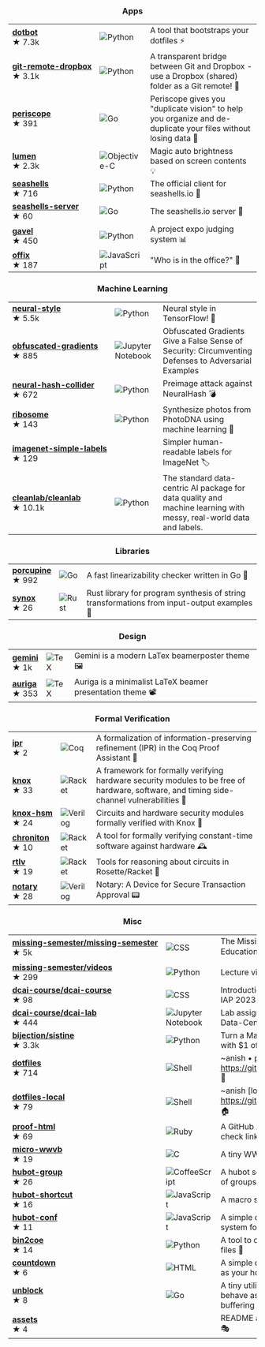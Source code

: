 <h3 align="center">Apps</h3>

| | | |
|---|---|---|
| [**dotbot**](https://github.com/anishathalye/dotbot) <br /> ★⁠ ⁠7.3k | ![Python](https://img.shields.io/badge/python-%233670A0?style=for-the-badge&logo=python&logoColor=ffdd54) | A tool that bootstraps your dotfiles ⚡️ |
| [**git⁠-⁠remote⁠-⁠dropbox**](https://github.com/anishathalye/git-remote-dropbox) <br /> ★⁠ ⁠3.1k | ![Python](https://img.shields.io/badge/python-%233670A0?style=for-the-badge&logo=python&logoColor=ffdd54) | A transparent bridge between Git and Dropbox - use a Dropbox (shared) folder as a Git remote! 🎁 |
| [**periscope**](https://github.com/anishathalye/periscope) <br /> ★⁠ ⁠391 | ![Go](https://img.shields.io/badge/go-%2300ADD8.svg?style=for-the-badge&logo=go&logoColor=white) | Periscope gives you "duplicate vision" to help you organize and de-duplicate your files without losing data 🔭 |
| [**lumen**](https://github.com/anishathalye/lumen) <br /> ★⁠ ⁠2.3k | ![Objective-C](https://img.shields.io/badge/objective--c-%23387bcc.svg?style=for-the-badge&logo=apple&logoColor=white) | Magic auto brightness based on screen contents 💡 |
| [**seashells**](https://github.com/anishathalye/seashells) <br /> ★⁠ ⁠716 | ![Python](https://img.shields.io/badge/python-%233670A0?style=for-the-badge&logo=python&logoColor=ffdd54) | The official client for seashells.io 🐚 |
| [**seashells⁠-⁠server**](https://github.com/anishathalye/seashells-server) <br /> ★⁠ ⁠60 | ![Go](https://img.shields.io/badge/go-%2300ADD8.svg?style=for-the-badge&logo=go&logoColor=white) | The seashells.io server 🐚 |
| [**gavel**](https://github.com/anishathalye/gavel) <br /> ★⁠ ⁠450 | ![Python](https://img.shields.io/badge/python-%233670A0?style=for-the-badge&logo=python&logoColor=ffdd54) | A project expo judging system 📊 |
| [**offix**](https://github.com/anishathalye/offix) <br /> ★⁠ ⁠187 | ![JavaScript](https://img.shields.io/badge/javascript-%23323330.svg?style=for-the-badge&logo=javascript&logoColor=%23F7DF1E) | "Who is in the office?" 👀 |

<h3 align="center">Machine Learning</h3>

| | | |
|---|---|---|
| [**neural⁠-⁠style**](https://github.com/anishathalye/neural-style) <br /> ★⁠ ⁠5.5k | ![Python](https://img.shields.io/badge/python-%233670A0?style=for-the-badge&logo=python&logoColor=ffdd54) | Neural style in TensorFlow! 🎨 |
| [**obfuscated⁠-⁠gradients**](https://github.com/anishathalye/obfuscated-gradients) <br /> ★⁠ ⁠885 | ![Jupyter Notebook](https://img.shields.io/badge/jupyter-%23FA0F00.svg?style=for-the-badge&logo=jupyter&logoColor=white) | Obfuscated Gradients Give a False Sense of Security: Circumventing Defenses to Adversarial Examples |
| [**neural⁠-⁠hash⁠-⁠collider**](https://github.com/anishathalye/neural-hash-collider) <br /> ★⁠ ⁠672 | ![Python](https://img.shields.io/badge/python-%233670A0?style=for-the-badge&logo=python&logoColor=ffdd54) | Preimage attack against NeuralHash 💣 |
| [**ribosome**](https://github.com/anishathalye/ribosome) <br /> ★⁠ ⁠143 | ![Python](https://img.shields.io/badge/python-%233670A0?style=for-the-badge&logo=python&logoColor=ffdd54) | Synthesize photos from PhotoDNA using machine learning 🌱 |
| [**imagenet⁠-⁠simple⁠-⁠labels**](https://github.com/anishathalye/imagenet-simple-labels) <br /> ★⁠ ⁠129 |  | Simpler human-readable labels for ImageNet 🏷 |
| [**cleanlab⁠/⁠cleanlab**](https://github.com/cleanlab/cleanlab) <br /> ★⁠ ⁠10.1k | ![Python](https://img.shields.io/badge/python-%233670A0?style=for-the-badge&logo=python&logoColor=ffdd54) | The standard data-centric AI package for data quality and machine learning with messy, real-world data and labels. |

<h3 align="center">Libraries</h3>

| | | |
|---|---|---|
| [**porcupine**](https://github.com/anishathalye/porcupine) <br /> ★⁠ ⁠992 | ![Go](https://img.shields.io/badge/go-%2300ADD8.svg?style=for-the-badge&logo=go&logoColor=white) | A fast linearizability checker written in Go 🔎 |
| [**synox**](https://github.com/anishathalye/synox) <br /> ★⁠ ⁠26 | ![Rust](https://img.shields.io/badge/rust-%23000000.svg?style=for-the-badge&logo=rust&logoColor=white) | Rust library for program synthesis of string transformations from input-output examples 🔮 |

<h3 align="center">Design</h3>

| | | |
|---|---|---|
| [**gemini**](https://github.com/anishathalye/gemini) <br /> ★⁠ ⁠1k | ![TeX](https://img.shields.io/badge/latex-%23008080.svg?style=for-the-badge&logo=latex&logoColor=white) | Gemini is a modern LaTex beamerposter theme 🖼 |
| [**auriga**](https://github.com/anishathalye/auriga) <br /> ★⁠ ⁠353 | ![TeX](https://img.shields.io/badge/latex-%23008080.svg?style=for-the-badge&logo=latex&logoColor=white) | Auriga is a minimalist LaTeX beamer presentation theme 📽 |

<h3 align="center">Formal Verification</h3>

| | | |
|---|---|---|
| [**ipr**](https://github.com/anishathalye/ipr) <br /> ★⁠ ⁠2 | ![Coq](https://img.shields.io/badge/coq-%23dec498.svg?style=for-the-badge&logoColor=white) | A formalization of information-preserving refinement (IPR) in the Coq Proof Assistant 🧩 |
| [**knox**](https://github.com/anishathalye/knox) <br /> ★⁠ ⁠33 | ![Racket](https://img.shields.io/badge/racket-%233d5ea6.svg?style=for-the-badge&logo=racket&logoColor=white) | A framework for formally verifying hardware security modules to be free of hardware, software, and timing side-channel vulnerabilities 🔏 |
| [**knox⁠-⁠hsm**](https://github.com/anishathalye/knox-hsm) <br /> ★⁠ ⁠24 | ![Verilog](https://img.shields.io/badge/verilog-%23f6624d.svg?style=for-the-badge&logoColor=white) | Circuits and hardware security modules formally verified with Knox 🔐 |
| [**chroniton**](https://github.com/anishathalye/chroniton) <br /> ★⁠ ⁠10 | ![Racket](https://img.shields.io/badge/racket-%233d5ea6.svg?style=for-the-badge&logo=racket&logoColor=white) | A tool for formally verifying constant-time software against hardware 🕰️ |
| [**rtlv**](https://github.com/anishathalye/rtlv) <br /> ★⁠ ⁠19 | ![Racket](https://img.shields.io/badge/racket-%233d5ea6.svg?style=for-the-badge&logo=racket&logoColor=white) | Tools for reasoning about circuits in Rosette/Racket 🔌 |
| [**notary**](https://github.com/anishathalye/notary) <br /> ★⁠ ⁠28 | ![Verilog](https://img.shields.io/badge/verilog-%23f6624d.svg?style=for-the-badge&logoColor=white) | Notary: A Device for Secure Transaction Approval 📟 |

<h3 align="center">Misc</h3>

| | | |
|---|---|---|
| [**missing⁠-⁠semester⁠/⁠missing⁠-⁠semester**](https://github.com/missing-semester/missing-semester) <br /> ★⁠ ⁠5k | ![CSS](https://img.shields.io/badge/css3-%231572B6.svg?style=for-the-badge&logo=css3&logoColor=white) | The Missing Semester of Your CS Education 📚 |
| [**missing⁠-⁠semester⁠/⁠videos**](https://github.com/missing-semester/videos) <br /> ★⁠ ⁠299 | ![Python](https://img.shields.io/badge/python-%233670A0?style=for-the-badge&logo=python&logoColor=ffdd54) | Lecture video processing scripts 🎥 |
| [**dcai⁠-⁠course⁠/⁠dcai⁠-⁠course**](https://github.com/dcai-course/dcai-course) <br /> ★⁠ ⁠98 | ![CSS](https://img.shields.io/badge/css3-%231572B6.svg?style=for-the-badge&logo=css3&logoColor=white) | Introduction to Data-Centric AI, MIT IAP 2023 🤖 |
| [**dcai⁠-⁠course⁠/⁠dcai⁠-⁠lab**](https://github.com/dcai-course/dcai-lab) <br /> ★⁠ ⁠444 | ![Jupyter Notebook](https://img.shields.io/badge/jupyter-%23FA0F00.svg?style=for-the-badge&logo=jupyter&logoColor=white) | Lab assignments for Introduction to Data-Centric AI, MIT IAP 2024 👩🏽‍💻 |
| [**bijection⁠/⁠sistine**](https://github.com/bijection/sistine) <br /> ★⁠ ⁠3.3k | ![Python](https://img.shields.io/badge/python-%233670A0?style=for-the-badge&logo=python&logoColor=ffdd54) | Turn a MacBook into a Touchscreen with $1 of Hardware |
| [**dotfiles**](https://github.com/anishathalye/dotfiles) <br /> ★⁠ ⁠714 | ![Shell](https://img.shields.io/badge/shell-%23121011.svg?style=for-the-badge&logo=gnu-bash&logoColor=white) | ~anish • powered by https://github.com/anishathalye/dotbot 💾 |
| [**dotfiles⁠-⁠local**](https://github.com/anishathalye/dotfiles-local) <br /> ★⁠ ⁠79 | ![Shell](https://img.shields.io/badge/shell-%23121011.svg?style=for-the-badge&logo=gnu-bash&logoColor=white) | ~anish [local config] • powered by https://github.com/anishathalye/dotbot 🏠 |
| [**proof⁠-⁠html**](https://github.com/anishathalye/proof-html) <br /> ★⁠ ⁠69 | ![Ruby](https://img.shields.io/badge/ruby-%23CC342D.svg?style=for-the-badge&logo=ruby&logoColor=white) | A GitHub Action to validate HTML, check links, and more ✅ |
| [**micro⁠-⁠wwvb**](https://github.com/anishathalye/micro-wwvb) <br /> ★⁠ ⁠19 | ![C](https://img.shields.io/badge/c-%2300599C.svg?style=for-the-badge&logo=c&logoColor=white) | A tiny WWVB station 📡 |
| [**hubot⁠-⁠group**](https://github.com/anishathalye/hubot-group) <br /> ★⁠ ⁠26 | ![CoffeeScript](https://img.shields.io/badge/coffeescript-%233e2723.svg?style=for-the-badge&logo=coffeescript&logoColor=%23ffffff) | A hubot script that expands mentions of groups 👫 |
| [**hubot⁠-⁠shortcut**](https://github.com/anishathalye/hubot-shortcut) <br /> ★⁠ ⁠16 | ![JavaScript](https://img.shields.io/badge/javascript-%23323330.svg?style=for-the-badge&logo=javascript&logoColor=%23F7DF1E) | A macro system for hubot 💨 |
| [**hubot⁠-⁠conf**](https://github.com/anishathalye/hubot-conf) <br /> ★⁠ ⁠11 | ![JavaScript](https://img.shields.io/badge/javascript-%23323330.svg?style=for-the-badge&logo=javascript&logoColor=%23F7DF1E) | A simple configuration management system for hubot 🔧 |
| [**bin2coe**](https://github.com/anishathalye/bin2coe) <br /> ★⁠ ⁠14 | ![Python](https://img.shields.io/badge/python-%233670A0?style=for-the-badge&logo=python&logoColor=ffdd54) | A tool to convert binary files to COE files 💫 |
| [**countdown**](https://github.com/anishathalye/countdown) <br /> ★⁠ ⁠6 | ![HTML](https://img.shields.io/badge/html5-%23E34F26.svg?style=for-the-badge&logo=html5&logoColor=white) | A simple countdown timer you can set as your homepage ⏰ |
| [**unblock**](https://github.com/anishathalye/unblock) <br /> ★⁠ ⁠8 | ![Go](https://img.shields.io/badge/go-%2300ADD8.svg?style=for-the-badge&logo=go&logoColor=white) | A tiny utility to make shell pipes behave as if they have unlimited buffering ♾ |
| [**assets**](https://github.com/anishathalye/assets) <br /> ★⁠ ⁠4 |  | README assets for my GitHub projects 🎭 |

